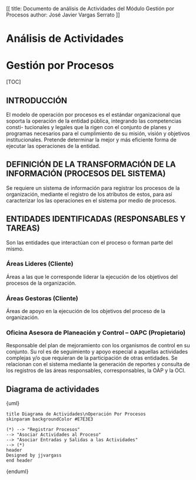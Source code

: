 [[
title: Documento de análisis de Actividades del Módulo Gestión por Procesos
author: José Javier Vargas Serrato
]]

Análisis de Actividades
=======================

Gestión por Procesos
==========================

[TOC]

INTRODUCCIÓN
------------

El modelo de operación por procesos es el estándar
organizacional que soporta la operación de la
entidad pública, integrando las competencias consti-
tucionales y legales que la rigen con el conjunto de
planes y programas necesarios para el cumplimiento
de su misión, visión y objetivos institucionales.
Pretende determinar la mejor y más eficiente forma
de ejecutar las operaciones de la entidad.

DEFINICIÓN DE LA TRANSFORMACIÓN DE LA INFORMACIÓN (PROCESOS DEL SISTEMA)
----------------------

Se requiere un sistema de información para registrar los procesos de la organización, mediante el registro de los atributos de estos, para así caracterizar los las operaciones en el sistema por medio de procesos.

ENTIDADES IDENTIFICADAS (RESPONSABLES Y TAREAS)
-----------------------------------------------

Son las entidades que interactúan con el proceso o forman parte del mismo.

### Áreas Lideres (Cliente)
Áreas a las que le corresponde liderar la ejecución de los objetivos del procesos de la organización.

### Áreas Gestoras (Cliente)
Áreas de apoyo en la ejecución de los objetivos del proceso de la organización.

### Oficina Asesora de Planeación y Control – OAPC (Propietario)
Responsable del plan de mejoramiento con los organismos de control en su conjunto. Su rol es de seguimiento y apoyo especial a aquellas actividades complejas y/o que requieran de la participación de otras entidades. Se relacionan con el sistema mediante la generación de reportes y consulta de los registros de las áreas responsables, corresponsables, la OAP y la OCI.

Diagrama de actividades
-----------------------
{uml}

	title Diagrama de Actividades\nOperación Por Procesos
	skinparam backgroundColor #E7E3E3

	(*) --> "Registrar Procesos"
	--> "Asociar Actividades al Proceso"
	--> "Asociar Entradas y Salidas a las Actividades"
	--> (*)
	header
	Designed by jjvargass
	end header

{enduml}
